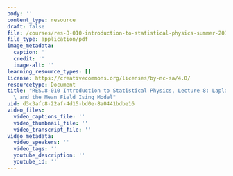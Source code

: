 ```yaml
---
body: ''
content_type: resource
draft: false
file: /courses/res-8-010-introduction-to-statistical-physics-summer-2018/mitres_8_010su17_lec8.pdf
file_type: application/pdf
image_metadata:
  caption: ''
  credit: ''
  image-alt: ''
learning_resource_types: []
license: https://creativecommons.org/licenses/by-nc-sa/4.0/
resourcetype: Document
title: "RES.8-010 Introduction to Statistical Physics, Lecture 8: Laplace\u2019s Method\
  \ and the Mean Field Ising Model"
uid: d3c3afc8-22af-4d15-bd0e-8a0441bdbe16
video_files:
  video_captions_file: ''
  video_thumbnail_file: ''
  video_transcript_file: ''
video_metadata:
  video_speakers: ''
  video_tags: ''
  youtube_description: ''
  youtube_id: ''
---
```

